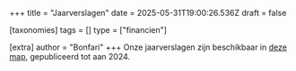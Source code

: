 +++
title = "Jaarverslagen"
date = 2025-05-31T19:00:26.536Z
draft = false

[taxonomies]
tags = []
type = ["financien"]

[extra]
author = "Bonfari"
+++
Onze jaarverslagen zijn beschikbaar in [deze map](https://drive.google.com/drive/folders/1dY_TVLyGmMw8la1-l44bz4QWygIle8kZ?usp=sharing/view), gepubliceerd tot aan 2024.

<!-- more -->